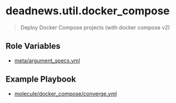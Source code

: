 # deadnews.util.docker_compose

> Deploy Docker Compose projects (with docker compose v2)

## Role Variables

- [meta/argument_specs.yml](./meta/argument_specs.yml)

## Example Playbook

- [molecule/docker_compose/converge.yml](./molecule/docker_compose/converge.yml)
